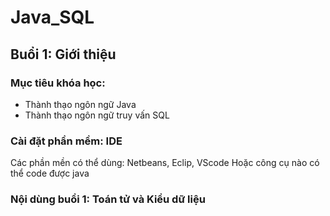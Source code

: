 # Java_SQL

## Buổi 1: Giới thiệu

### Mục tiêu khóa học:
- Thành thạo ngôn ngữ Java 
- Thành thạo ngôn ngữ truy vấn SQL

### Cài đặt phần mềm: IDE 

Các phần mền có thể dùng: Netbeans, Eclip, VScode
Hoặc công cụ nào có thể code được java

### Nội dùng buổi 1: Toán tử và Kiểu dữ liệu



